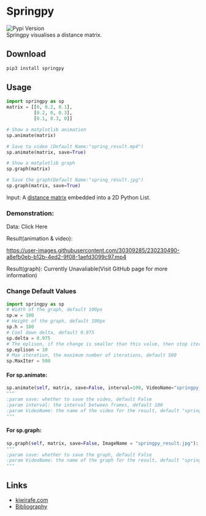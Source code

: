 ﻿# Springpy

![Pypi Version](https://img.shields.io/pypi/v/springpy?label=Pypi%20Version)  
Springpy visualises a distance matrix.

## Download
```sh
pip3 install springpy
```

## Usage
```py
import springpy as sp
matrix = [[0, 0.2, 0.1],
		  [0.2, 0, 0.3],
		  [0.1, 0.3, 0]]

# Show a matplotlib animation
sp.animate(matrix)

# Save to video (Default Name:"spring_result.mp4")
sp.animate(matrix, save=True)

# Show a matplotlib graph
sp.graph(matrix)

# Save the graph(Default Name:"spring_result.jpg")
sp.graph(matrix, save=True)
```
Input: A [distance matrix](https://www.wikipedia.org/wiki/Distance_matrix) embedded into a 2D Python List.

### Demonstration:
Data: Click Here

Result(animation & video):

https://user-images.githubusercontent.com/30309285/230230490-a8efb0eb-b12b-4ed2-9f08-1aefd3099c97.mp4

Result(graph):
Currently Unavaliable(Visit GitHub page for more information)

### Change Default Values
```py
import springpy as sp
# Width of the graph, default 100px
sp.w = 100
# Height of the graph, default 100px
sp.h = 100
# Cool down delta, default 0.975
sp.delta = 0.975
# The eplison, if the change is smaller than this value, then stop iterating, default 5
sp.eplison = 10
# Max iteration, the maximum number of iterations, default 500
sp.MaxIter = 500
```

#### For sp.animate:
```py
sp.animate(self, matrix, save=False, interval=100, VideoName="springpy_result.mp4"):
"""
:param save: whether to save the video, default False
:param interval: the interval between frames, default 100
:param VideoName: the name of the video for the result, default "springpy_result.gif". Note that this name must include the suffix(ie .gif)
""" 
```

#### For sp.graph:
```py
sp.graph(self, matrix, save=False, ImageName = "springpy_result.jpg"):
"""
:param save: whether to save the graph, default False
:param VideoName: the name of the graph for the result, default "springpy_result.jpg". Note that this name must include the suffix(ie .jpg or .png)
""" 
```

## Links
- [kiwirafe.com](kiwirafe.com)
- [Bibliography](https://www.github.com/kiwirafe/springpy)

